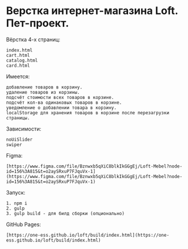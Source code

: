 # Верстка интернет-магазина Loft. Пет-проект.

Вёрстка 4-х страниц: 

    index.html
    cart.html
    catalog.html
    card.html       


Имеется: 

    добавление товаров в корзину.           
    удаление товаров из корзины.          
    подсчёт стоимости всех товаров в корзине.        
    подсчёт кол-ва одинаковых товаров в корзине.
    уведомление о добавлении товара в корзину.
    localStorage для хранения товаров в корзине после перезагрузки страницы.

Зависимости: 

    noUiSlider
    swiper
    
    
Figma: 

    [https://www.figma.com/file/Bznwxb5qXiC8blkIkGGgEj/Loft-Mebel?node-id=156%3A815&t=o2aySRxuP7FJquVx-1](https://www.figma.com/file/Bznwxb5qXiC8blkIkGGgEj/Loft-Mebel?node-id=156%3A815&t=o2aySRxuP7FJquVx-1)
      

Запуск:

    1. npm i
    2. gulp
    3. gulp build - для билд сборки (опционально)
    
    
GitHub Pages: 

    [https://one-ess.github.io/loft/build/index.html](https://one-ess.github.io/loft/build/index.html)
